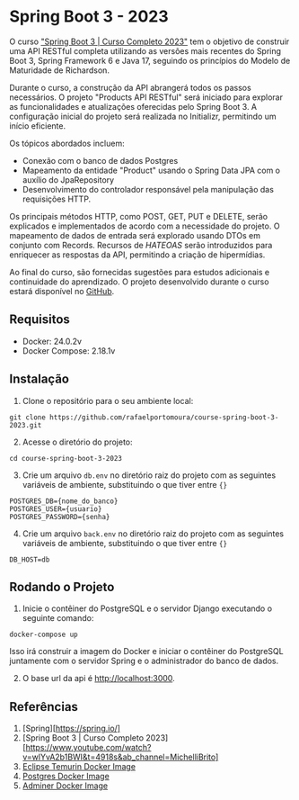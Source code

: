 # Spring Boot 3 - 2023

O curso ["Spring Boot 3 | Curso Completo 2023"](https://www.youtube.com/watch?v=wlYvA2b1BWI&t=4918s&ab_channel=MichelliBrito) tem o objetivo de construir uma API RESTful completa utilizando as versões mais recentes do Spring Boot 3, Spring Framework 6 e Java 17, seguindo os princípios do Modelo de Maturidade de Richardson. 

Durante o curso, a construção da API abrangerá todos os passos necessários. O projeto "Products API RESTful" será iniciado para explorar as funcionalidades e atualizações oferecidas pelo Spring Boot 3. A configuração inicial do projeto será realizada no Initializr, permitindo um início eficiente. 

Os tópicos abordados incluem:
- Conexão com o banco de dados Postgres
- Mapeamento da entidade "Product" usando o Spring Data JPA com o auxílio do JpaRepository
- Desenvolvimento do controlador responsável pela manipulação das requisições HTTP. 

Os principais métodos HTTP, como POST, GET, PUT e DELETE, serão explicados e implementados de acordo com a necessidade do projeto. O mapeamento de dados de entrada será explorado usando DTOs em conjunto com Records. Recursos de _HATEOAS_ serão introduzidos para enriquecer as respostas da API, permitindo a criação de hipermídias. 

Ao final do curso, são fornecidas sugestões para estudos adicionais e continuidade do aprendizado. O projeto desenvolvido durante o curso estará disponível no [GitHub](https://github.com/MichelliBrito/spring-boot-3-curso-completo-2023). 

## Requisitos

- Docker: 24.0.2v
- Docker Compose: 2.18.1v

## Instalação

1. Clone o repositório para o seu ambiente local:

```shell
git clone https://github.com/rafaelportomoura/course-spring-boot-3-2023.git
```

2. Acesse o diretório do projeto:

```shell
cd course-spring-boot-3-2023
```

3. Crie um arquivo `db.env` no diretório raiz do projeto com as seguintes variáveis de ambiente, substituindo o que tiver entre `{}`

```.env
POSTGRES_DB={nome_do_banco}
POSTGRES_USER={usuario}
POSTGRES_PASSWORD={senha}
```

4. Crie um arquivo `back.env` no diretório raiz do projeto com as seguintes variáveis de ambiente, substituindo o que tiver entre `{}`

```.env
DB_HOST=db
```

## Rodando o Projeto

1. Inicie o contêiner do PostgreSQL e o servidor Django executando o seguinte comando:

```shell
docker-compose up
```

Isso irá construir a imagem do Docker e iniciar o contêiner do PostgreSQL juntamente com o servidor Spring e o administrador do banco de dados.

2. O base url da api é [http://localhost:3000](http://localhost:3000).


## Referências

1. [Spring][https://spring.io/]
2. [Spring Boot 3 | Curso Completo 2023][https://www.youtube.com/watch?v=wlYvA2b1BWI&t=4918s&ab_channel=MichelliBrito]
3. [Eclipse Temurin Docker Image](https://hub.docker.com/_/eclipse-temurin)
4. [Postgres Docker Image](https://hub.docker.com/_/postgres)
5. [Adminer Docker Image](https://hub.docker.com/_/adminer)
